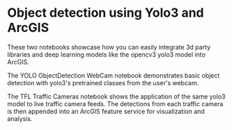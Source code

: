 # Object detection using Yolo3 and ArcGIS

These two notebooks showcase how you can easily integrate 3d party libraries and deep learning models like the opencv3 yolo3 model into ArcGIS.

The YOLO ObjectDetection WebCam notebook demonstrates basic object detection with yolo3's pretrained classes from the user's webcam.

The TFL Traffic Cameras notebook shows the application of the same yolo3 model to live traffic camera feeds. The detections from each traffic camera is then appended into an ArcGIS feature service for visualization and analysis.